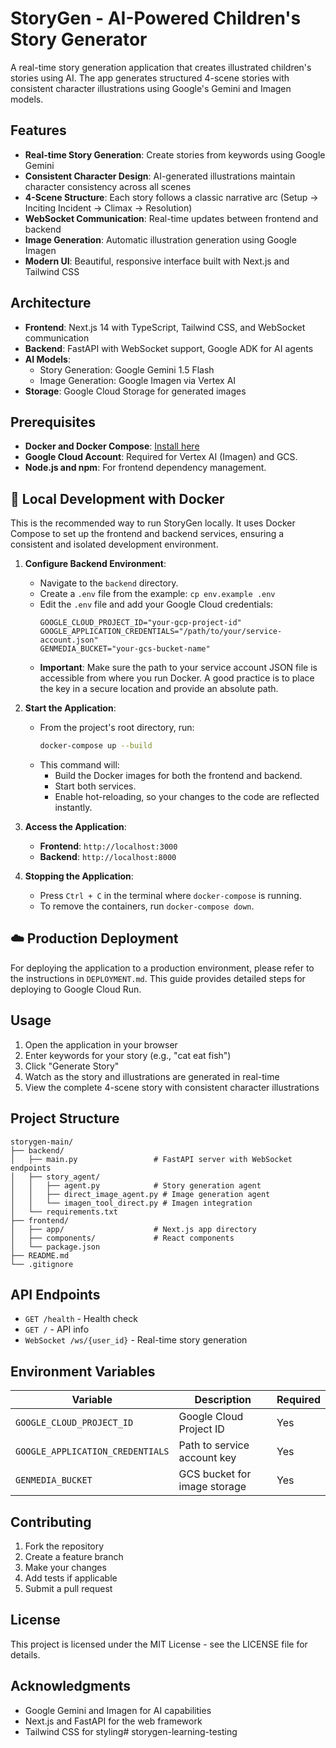 # StoryGen - AI-Powered Children's Story Generator

A real-time story generation application that creates illustrated children's stories using AI. The app generates structured 4-scene stories with consistent character illustrations using Google's Gemini and Imagen models.

## Features

- **Real-time Story Generation**: Create stories from keywords using Google Gemini
- **Consistent Character Design**: AI-generated illustrations maintain character consistency across all scenes
- **4-Scene Structure**: Each story follows a classic narrative arc (Setup → Inciting Incident → Climax → Resolution)
- **WebSocket Communication**: Real-time updates between frontend and backend
- **Image Generation**: Automatic illustration generation using Google Imagen
- **Modern UI**: Beautiful, responsive interface built with Next.js and Tailwind CSS

## Architecture

- **Frontend**: Next.js 14 with TypeScript, Tailwind CSS, and WebSocket communication
- **Backend**: FastAPI with WebSocket support, Google ADK for AI agents
- **AI Models**: 
  - Story Generation: Google Gemini 1.5 Flash
  - Image Generation: Google Imagen via Vertex AI
- **Storage**: Google Cloud Storage for generated images

## Prerequisites

- **Docker and Docker Compose**: [Install here](https://docs.docker.com/get-docker/)
- **Google Cloud Account**: Required for Vertex AI (Imagen) and GCS.
- **Node.js and npm**: For frontend dependency management.

## 🚀 Local Development with Docker

This is the recommended way to run StoryGen locally. It uses Docker Compose to set up the frontend and backend services, ensuring a consistent and isolated development environment.

1.  **Configure Backend Environment**:
    -   Navigate to the `backend` directory.
    -   Create a `.env` file from the example: `cp env.example .env`
    -   Edit the `.env` file and add your Google Cloud credentials:
        ```env
        GOOGLE_CLOUD_PROJECT_ID="your-gcp-project-id"
        GOOGLE_APPLICATION_CREDENTIALS="/path/to/your/service-account.json"
        GENMEDIA_BUCKET="your-gcs-bucket-name"
        ```
    -   **Important**: Make sure the path to your service account JSON file is accessible from where you run Docker. A good practice is to place the key in a secure location and provide an absolute path.

2.  **Start the Application**:
    -   From the project's root directory, run:
        ```bash
        docker-compose up --build
        ```
    -   This command will:
        -   Build the Docker images for both the frontend and backend.
        -   Start both services.
        -   Enable hot-reloading, so your changes to the code are reflected instantly.

3.  **Access the Application**:
    -   **Frontend**: `http://localhost:3000`
    -   **Backend**: `http://localhost:8000`

4.  **Stopping the Application**:
    -   Press `Ctrl + C` in the terminal where `docker-compose` is running.
    -   To remove the containers, run `docker-compose down`.

## ☁️ Production Deployment

For deploying the application to a production environment, please refer to the instructions in `DEPLOYMENT.md`. This guide provides detailed steps for deploying to Google Cloud Run.

## Usage

1. Open the application in your browser
2. Enter keywords for your story (e.g., "cat eat fish")
3. Click "Generate Story"
4. Watch as the story and illustrations are generated in real-time
5. View the complete 4-scene story with consistent character illustrations

## Project Structure

```
storygen-main/
├── backend/
│   ├── main.py                 # FastAPI server with WebSocket endpoints
│   ├── story_agent/
│   │   ├── agent.py            # Story generation agent
│   │   ├── direct_image_agent.py # Image generation agent
│   │   └── imagen_tool_direct.py # Imagen integration
│   └── requirements.txt
├── frontend/
│   ├── app/                    # Next.js app directory
│   ├── components/             # React components
│   └── package.json
├── README.md
└── .gitignore
```

## API Endpoints

- `GET /health` - Health check
- `GET /` - API info
- `WebSocket /ws/{user_id}` - Real-time story generation

## Environment Variables

| Variable | Description | Required |
|----------|-------------|----------|
| `GOOGLE_CLOUD_PROJECT_ID` | Google Cloud Project ID | Yes |
| `GOOGLE_APPLICATION_CREDENTIALS` | Path to service account key | Yes |
| `GENMEDIA_BUCKET` | GCS bucket for image storage | Yes |

## Contributing

1. Fork the repository
2. Create a feature branch
3. Make your changes
4. Add tests if applicable
5. Submit a pull request

## License

This project is licensed under the MIT License - see the LICENSE file for details.

## Acknowledgments

- Google Gemini and Imagen for AI capabilities
- Next.js and FastAPI for the web framework
- Tailwind CSS for styling# storygen-learning-testing
